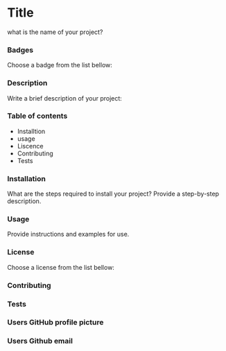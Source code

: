 # Title
what is the name of your project?

### Badges
Choose a badge from the list bellow:

### Description
Write a brief description of your project:

### Table of contents
* Installtion
* usage
* Liscence
* Contributing
* Tests

### Installation
What are the steps required to install your project? Provide a step-by-step description.

### Usage
Provide instructions and examples for use.

### License
Choose a license from the list bellow:

### Contributing

### Tests

### Users GitHub profile picture
### Users Github email

